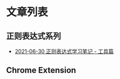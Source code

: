 # 文章列表


## 正则表达式系列
- [2021-06-30 正则表达式学习笔记 - 工具篇](2021/2021-06-30%20正则表达式学习笔记%20-%20工具篇.md)

## Chrome Extension
